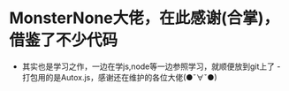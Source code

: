 # MonsterNone大佬，在此感谢(合掌)，借鉴了不少代码
 - 其实也是学习之作，一边在学js,node等一边参照学习，就顺便放到git上了
 -打包用的是Autox.js，感谢还在维护的各位大佬(●ˇ∀ˇ●)
